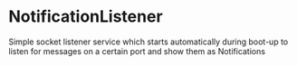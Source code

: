 NotificationListener
====================

Simple socket listener service which starts automatically during boot-up to listen for messages on a certain port and show them as Notifications
